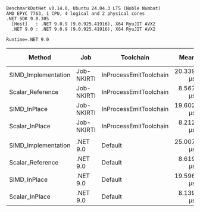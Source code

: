 ```

BenchmarkDotNet v0.14.0, Ubuntu 24.04.3 LTS (Noble Numbat)
AMD EPYC 7763, 1 CPU, 4 logical and 2 physical cores
.NET SDK 9.0.305
  [Host]   : .NET 9.0.9 (9.0.925.41916), X64 RyuJIT AVX2
  .NET 9.0 : .NET 9.0.9 (9.0.925.41916), X64 RyuJIT AVX2

Runtime=.NET 9.0  

```
| Method              | Job        | Toolchain              | Mean      | Error     | StdDev    | Ratio | Gen0   | Allocated | Alloc Ratio |
|-------------------- |----------- |----------------------- |----------:|----------:|----------:|------:|-------:|----------:|------------:|
| SIMD_Implementation | Job-NKIRTI | InProcessEmitToolchain | 20.339 μs | 0.0509 μs | 0.0452 μs |  1.00 | 0.5493 |    9360 B |       1.000 |
| Scalar_Reference    | Job-NKIRTI | InProcessEmitToolchain |  8.567 μs | 0.0392 μs | 0.0348 μs |  0.42 | 0.5493 |    9288 B |       0.992 |
| SIMD_InPlace        | Job-NKIRTI | InProcessEmitToolchain | 19.602 μs | 0.0127 μs | 0.0112 μs |  0.96 |      - |      72 B |       0.008 |
| Scalar_InPlace      | Job-NKIRTI | InProcessEmitToolchain |  8.212 μs | 0.1224 μs | 0.1145 μs |  0.40 |      - |         - |       0.000 |
|                     |            |                        |           |           |           |       |        |           |             |
| SIMD_Implementation | .NET 9.0   | Default                | 25.007 μs | 0.0391 μs | 0.0346 μs |  1.00 | 0.5493 |    9360 B |       1.000 |
| Scalar_Reference    | .NET 9.0   | Default                |  8.619 μs | 0.0536 μs | 0.0501 μs |  0.34 | 0.5493 |    9288 B |       0.992 |
| SIMD_InPlace        | .NET 9.0   | Default                | 19.596 μs | 0.0176 μs | 0.0147 μs |  0.78 |      - |      72 B |       0.008 |
| Scalar_InPlace      | .NET 9.0   | Default                |  8.139 μs | 0.0982 μs | 0.0919 μs |  0.33 |      - |         - |       0.000 |
